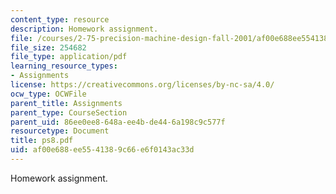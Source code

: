```yaml
---
content_type: resource
description: Homework assignment.
file: /courses/2-75-precision-machine-design-fall-2001/af00e688ee5541389c66e6f0143ac33d_ps8.pdf
file_size: 254682
file_type: application/pdf
learning_resource_types:
- Assignments
license: https://creativecommons.org/licenses/by-nc-sa/4.0/
ocw_type: OCWFile
parent_title: Assignments
parent_type: CourseSection
parent_uid: 86ee0ee8-648a-ee4b-de44-6a198c9c577f
resourcetype: Document
title: ps8.pdf
uid: af00e688-ee55-4138-9c66-e6f0143ac33d
---
```

Homework assignment.